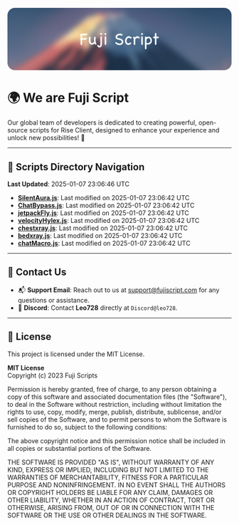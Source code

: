![Banner](.github/b.webp)

# 🌍 **We are Fuji Script**

Our global team of developers is dedicated to creating powerful, open-source scripts for Rise Client, designed to enhance your experience and unlock new possibilities! 🌟

---
<!-- SCRIPTS_NAVIGATION_START -->
## 📂 **Scripts Directory Navigation**

**Last Updated**: 2025-01-07 23:06:46 UTC

- **[SilentAura.js](scripts/SilentAura.js)**: Last modified on 2025-01-07 23:06:42 UTC
- **[ChatBypass.js](scripts/ChatBypass.js)**: Last modified on 2025-01-07 23:06:42 UTC
- **[jetpackFly.js](scripts/jetpackFly.js)**: Last modified on 2025-01-07 23:06:42 UTC
- **[velocityHylex.js](scripts/velocityHylex.js)**: Last modified on 2025-01-07 23:06:42 UTC
- **[chestxray.js](scripts/chestxray.js)**: Last modified on 2025-01-07 23:06:42 UTC
- **[bedxray.js](scripts/bedxray.js)**: Last modified on 2025-01-07 23:06:42 UTC
- **[chatMacro.js](scripts/chatMacro.js)**: Last modified on 2025-01-07 23:06:42 UTC

<!-- SCRIPTS_NAVIGATION_END -->

---

## 💬 **Contact Us**  
- 📬 **Support Email**: Reach out to us at [support@fujiscript.com](mailto:support@fujiscript.com) for any questions or assistance.  
- 💬 **Discord**: Contact **Leo728** directly at `Discord@leo728`.

---

## 📜 **License**

This project is licensed under the MIT License.  

**MIT License**  
Copyright (c) 2023 Fuji Scripts  

Permission is hereby granted, free of charge, to any person obtaining a copy of this software and associated documentation files (the "Software"), to deal in the Software without restriction, including without limitation the rights to use, copy, modify, merge, publish, distribute, sublicense, and/or sell copies of the Software, and to permit persons to whom the Software is furnished to do so, subject to the following conditions:  

The above copyright notice and this permission notice shall be included in all copies or substantial portions of the Software.  

THE SOFTWARE IS PROVIDED "AS IS", WITHOUT WARRANTY OF ANY KIND, EXPRESS OR IMPLIED, INCLUDING BUT NOT LIMITED TO THE WARRANTIES OF MERCHANTABILITY, FITNESS FOR A PARTICULAR PURPOSE AND NONINFRINGEMENT. IN NO EVENT SHALL THE AUTHORS OR COPYRIGHT HOLDERS BE LIABLE FOR ANY CLAIM, DAMAGES OR OTHER LIABILITY, WHETHER IN AN ACTION OF CONTRACT, TORT OR OTHERWISE, ARISING FROM, OUT OF OR IN CONNECTION WITH THE SOFTWARE OR THE USE OR OTHER DEALINGS IN THE SOFTWARE.  

